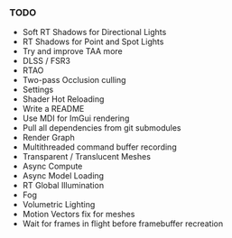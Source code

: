 ### TODO

* Soft RT Shadows for Directional Lights
* RT Shadows for Point and Spot Lights
* Try and improve TAA more
* DLSS / FSR3
* RTAO
* Two-pass Occlusion culling
* Settings
* Shader Hot Reloading
* Write a README
* Use MDI for ImGui rendering 
* Pull all dependencies from git submodules
* Render Graph
* Multithreaded command buffer recording
* Transparent / Translucent Meshes
* Async Compute
* Async Model Loading
* RT Global Illumination
* Fog
* Volumetric Lighting
* Motion Vectors fix for meshes
* Wait for frames in flight before framebuffer recreation